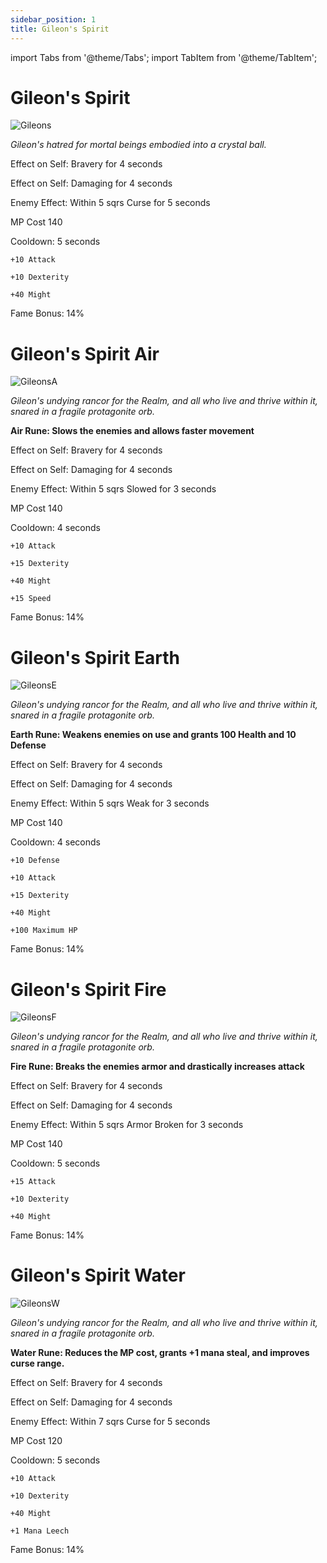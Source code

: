 ```yaml
---
sidebar_position: 1
title: Gileon's Spirit
---
```


import Tabs from '@theme/Tabs';
import TabItem from '@theme/TabItem';

<Tabs>
  <TabItem value="Gileon's Spirit" label="Gileon's Spirit" default>

# Gileon's Spirit

![Gileons](https://vwiki.valorserver.com/api/item/picture/gileon's%20spirit)

<i>Gileon's hatred for mortal beings embodied into a crystal ball.</i>

Effect on Self: Bravery for 4 seconds

Effect on Self: Damaging for 4 seconds

Enemy Effect: Within 5 sqrs Curse for 5 seconds

MP Cost 140

Cooldown: 5 seconds

    +10 Attack
    
    +10 Dexterity
    
    +40 Might

Fame Bonus: 14%

  </TabItem>
  <TabItem value="Air" label="Air">

# Gileon's Spirit Air

![GileonsA](https://vwiki.valorserver.com/api/item/picture/gileon's%20spirit%20air)

<i>Gileon's undying rancor for the Realm, and all who live and thrive within it, snared in a fragile protagonite orb.</i>

**Air Rune: Slows the enemies and allows faster movement**

Effect on Self: Bravery for 4 seconds

Effect on Self: Damaging for 4 seconds

Enemy Effect: Within 5 sqrs Slowed for 3 seconds

MP Cost 140

Cooldown: 4 seconds

    +10 Attack
    
    +15 Dexterity
    
    +40 Might

    +15 Speed

Fame Bonus: 14%

  </TabItem>
  <TabItem value="Earth" label="Earth">

# Gileon's Spirit Earth

![GileonsE](https://vwiki.valorserver.com/api/item/picture/gileon's%20spirit%20earth)

<i>Gileon's undying rancor for the Realm, and all who live and thrive within it, snared in a fragile protagonite orb.</i>

**Earth Rune: Weakens enemies on use and grants 100 Health and 10 Defense**

Effect on Self: Bravery for 4 seconds

Effect on Self: Damaging for 4 seconds

Enemy Effect: Within 5 sqrs Weak for 3 seconds

MP Cost 140

Cooldown: 4 seconds

    +10 Defense

    +10 Attack
    
    +15 Dexterity
    
    +40 Might

    +100 Maximum HP

Fame Bonus: 14%

  </TabItem>
  <TabItem value="Fire" label="Fire">

# Gileon's Spirit Fire

![GileonsF](https://vwiki.valorserver.com/api/item/picture/gileon's%20spirit%20fire)

<i>Gileon's undying rancor for the Realm, and all who live and thrive within it, snared in a fragile protagonite orb.</i>

**Fire Rune: Breaks the enemies armor and drastically increases attack**

Effect on Self: Bravery for 4 seconds

Effect on Self: Damaging for 4 seconds

Enemy Effect: Within 5 sqrs Armor Broken for 3 seconds

MP Cost 140

Cooldown: 5 seconds

    +15 Attack
    
    +10 Dexterity
    
    +40 Might

Fame Bonus: 14%

  </TabItem>
  <TabItem value="Water" label="Water">

# Gileon's Spirit Water

![GileonsW](https://vwiki.valorserver.com/api/item/picture/gileon's%20spirit%20water)

<i>Gileon's undying rancor for the Realm, and all who live and thrive within it, snared in a fragile protagonite orb.</i>

**Water Rune: Reduces the MP cost, grants +1 mana steal, and improves curse range.**

Effect on Self: Bravery for 4 seconds

Effect on Self: Damaging for 4 seconds

Enemy Effect: Within 7 sqrs Curse for 5 seconds

MP Cost 120

Cooldown: 5 seconds

    +10 Attack
    
    +10 Dexterity
    
    +40 Might
    
    +1 Mana Leech

Fame Bonus: 14%

  </TabItem>
</Tabs>
